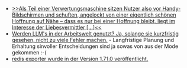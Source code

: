 * [>>Als Teil einer Verwertungsmaschine sitzen Nutzer also vor Handy-Bildschirmen und schuften, angelockt von einer eigentlich schönen Hoffnung auf Nähe – dass es nur bei einer Hoffnung bleibt, liegt im Interesse der Liebesvermittler [...]<<](https://netzpolitik.org/2025/trugbild-liebe-suchen-arbeit-finden/)
* [Werden LLM's in der Arbeitswelt genutzt? Ja, solange sie kurzfristig gesehen, nicht zu viele Fehler machen.](https://utcc.utoronto.ca/~cks/space/blog/tech/LLMsVersusOurJobs) - Langfristige Planung und Erhaltung sinvoller Entscheidungen sind ja sowas von aus der Mode gekommen :-(
* [redis exporter wurde in der Version 1.71.0 veröffentlicht.](https://github.com/oliver006/redis_exporter/releases/tag/v1.71.0)
